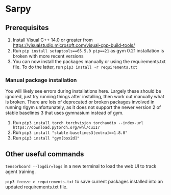 # Sarpy

## Prerequisites

1. Install Visual C++ 14.0 or greater from https://visualstudio.microsoft.com/visual-cpp-build-tools/
2. Run `pip install setuptools==65.5.0 pip==21` as gym 0.21 installation is broken with more recent versions
3. You can now install the packages manually or using the requirements.txt file. To do the latter, run `pip3 install -r requirements.txt`

### Manual package installation

You will likely see errors during installations here. Largely these should be ignored, just try running things after installing, then work out manually what is broken. There are lots of deprecated or broken packages involved in running rlgym unfortunately, as it does not support the newer version 2 of stable baselines 3 that uses gymnasium instead of gym.

1. Run `pip3 install torch torchvision torchaudio --index-url https://download.pytorch.org/whl/cu117`
2. Run `pip3 install "stable-baselines3[extra]==1.8.0"`
3. Run `pip3 install "gym[box2d]"`

## Other useful commands

`tensorboard --logdir=logs` in a new terminal to load the web UI to track agent training.

`pip3 freeze > requirements.txt` to save current packages installed into an updated requirements.txt file.
